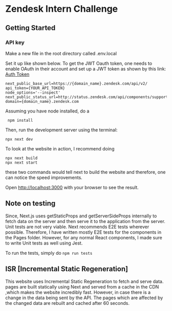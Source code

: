 # Zendesk Intern Challenge

## Getting Started

### API key

Make a new file in the root directory called .env.local

Set it up like shown below. To get the JWT Oauth token, one needs to enable OAuth in their account and set up a JWT token as shown by this link:
[Auth Token](https://developer.zendesk.com/documentation/ticketing/working-with-oauth/creating-and-using-oauth-tokens-with-the-api/)

```
next_public_base_url=https://{domain_name}.zendesk.com/api/v2/
api_token={YOUR_API_TOKEN}
node_options='--inspect'
next_public_status_url=http://status.zendesk.com/api/components/support?domain={domain_name}.zendesk.com
```

Assuming you have node installed,
do a

` npm install`

Then, run the development server using the terminal:

```
npx next dev
```

To look at the website in action, I recommend doing

```
npx next build
npx next start
```

these two commands would tell next to build the website and therefore, one can notice the speed improvements.

Open [http://localhost:3000](http://localhost:3000) with your browser to see the result.

## Note on testing

Since, Next.js uses getStaticProps and getServerSideProps internally to fetch data on the server and then serve it to the application from the server. Unit tests are not very viable. Next recommends E2E tests wherever possible. Therefore, I have written mostly E2E tests for the components in the Pages folder. However, for any normal React components, I made sure to write Unit tests as well using Jest.

To run the tests, simply do `npm run tests`

## ISR [Incremental Static Regeneration]

This website uses Incremental Static Regeneration to fetch and serve data. pages are built statically using Next and served from a cache in the CDN ,which makes the website incredibly fast. However, in case there is a change in the data being sent by the API. The pages which are affected by the changed data are rebuilt and cached after 60 seconds.
